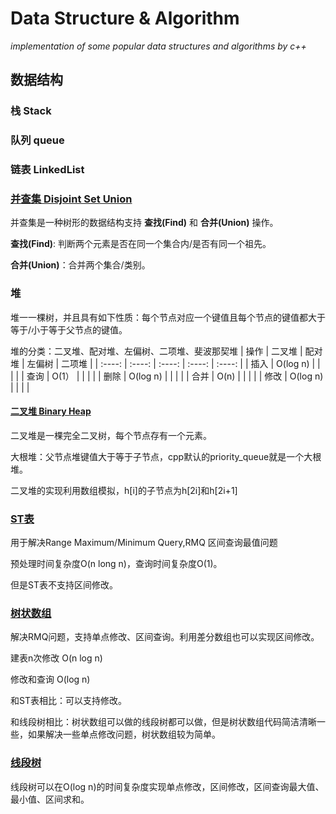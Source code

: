 # Data Structure & Algorithm 
*implementation of some popular data structures and algorithms by c++*

## 数据结构
### 栈 Stack

### 队列 queue

### 链表 LinkedList

### [并查集 Disjoint Set Union](./data_structure/DisjointSetUnion.cpp)
并查集是一种树形的数据结构支持 **查找(Find)** 和 **合并(Union)** 操作。 

**查找(Find)**: 判断两个元素是否在同一个集合内/是否有同一个祖先。

**合并(Union)**：合并两个集合/类别。

### 堆
堆一一棵树，并且具有如下性质：每个节点对应一个键值且每个节点的键值都大于等于/小于等于父节点的键值。

堆的分类：二叉堆、配对堆、左偏树、二项堆、斐波那契堆
| 操作 | 二叉堆 | 配对堆 | 左偏树 | 二项堆 |
| :----: | :----: | :----: | :----: | :----: |
| 插入 | O(log n) | | | |
| 查询 | O(1） | | | |
| 删除 | O(log n) | | | |
| 合并 | O(n) | | | |
| 修改 | O(log n) | | | |

#### [二叉堆 Binary Heap](./data_structure/BinaryHeap.cpp)
二叉堆是一棵完全二叉树，每个节点存有一个元素。

大根堆：父节点堆键值大于等于子节点，cpp默认的priority_queue就是一个大根堆。

二叉堆的实现利用数组模拟，h[i]的子节点为h[2i]和h[2i+1]

### [ST表](./data_structure/STTable.cpp)
用于解决Range Maximum/Minimum Query,RMQ 区间查询最值问题

预处理时间复杂度O(n long n)，查询时间复杂度O(1)。

但是ST表不支持区间修改。

### [树状数组](./data_structure/BinaryIndexTree.cpp)
解决RMQ问题，支持单点修改、区间查询。利用差分数组也可以实现区间修改。

建表n次修改 O(n log n)

修改和查询 O(log n)

和ST表相比：可以支持修改。

和线段树相比：树状数组可以做的线段树都可以做，但是树状数组代码简洁清晰一些，如果解决一些单点修改问题，树状数组较为简单。

### [线段树](./data_structure/SegmentTree.cpp)
线段树可以在O(log n)的时间复杂度实现单点修改，区间修改，区间查询最大值、最小值、区间求和。

